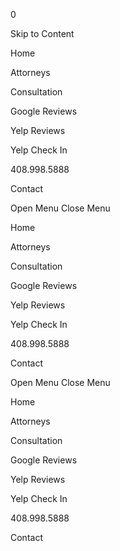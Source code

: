 0

Skip to Content 

Home 

Attorneys 

Consultation 

Google Reviews

Yelp Reviews

Yelp Check In 

408.998.5888

Contact 

Open Menu Close Menu

Home 

Attorneys 

Consultation 

Google Reviews

Yelp Reviews

Yelp Check In 

408.998.5888

Contact 

Open Menu Close Menu

Home 

Attorneys 

Consultation 

Google Reviews

Yelp Reviews

Yelp Check In 

408.998.5888

Contact 
